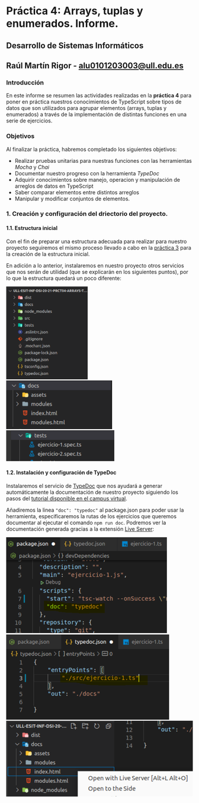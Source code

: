 # Práctica 4: Arrays, tuplas y enumerados. Informe.
## Desarrollo de Sistemas Informáticos 
## Raúl Martín Rigor - alu0101203003@ull.edu.es

### Introducción

En este informe se resumen las actividades realizadas en la **práctica 4** para poner en práctica nuestros conocimientos de TypeScript sobre tipos de datos que son utilizados para agrupar elementos (arrays, tuplas y enumerados) a través de la implementación de distintas funciones en una serie de ejercicios.

### Objetivos

Al finalizar la práctica, habremos completado los siguientes objetivos:

* Realizar pruebas unitarias para nuestras funciones con las herramientas *Mocha* y *Chai*
* Documentar nuestro progreso con la herramienta *TypeDoc*
* Adquirir conocimientos sobre manejo, operacion y manipulación de arreglos de datos en TypeScript
* Saber comparar elementos entre distintos arreglos
* Manipular y modificar conjuntos de elementos.

### 1. Creación y configuración del driectorio del proyecto.

#### 1.1. Estructura inicial

Con el fin de preparar una estructura adecuada para realizar para nuestro proyecto seguiremos el mismo proceso llevado a cabo en la [práctica 3](https://github.com/ULL-ESIT-INF-DSI-2021/ull-esit-inf-dsi-20-21-prct03-static-types-functions-alu0101203003.git) para la creación de la estructura inicial.

En adición a lo anterior, instalaremos en nuestro proyecto otros servicios que nos serán de utilidad (que se explicarán en los siguientes puntos), por lo que la estructura quedará un poco diferente:

<img src="img/Captura1a.PNG" alt="" height="250"/> <img src="img/Captura1b.PNG" alt="" /> <img src="img/Captura1c.PNG" alt="" />



#### 1.2. Instalación y configuración de TypeDoc

Instalaremos el servicio de [TypeDoc](https://typedoc.org/ ) que nos ayudará a generar automáticamente la documentación de nuestro proyecto siguiendo los pasos del [tutorial disponible en el campus virtual](https://campusingenieriaytecnologia.ull.es/mod/url/view.php?id=288597).

Añadiremos la linea `"doc": "typedoc"` al package.json para poder usar la herramienta, especificaremos la rutas de los ejercicios que queremos documentar al ejecutar el comando `npm run doc`. Podremos ver la documentación generada gracias a la extensión [Live Server](https://marketplace.visualstudio.com/items?itemName=ritwickdey.LiveServer):

<img src="img/Captura1.PNG" alt="" /> <img src="img/Captura2.PNG" alt=""/> <img src="img/Captura3.PNG" alt="" />
